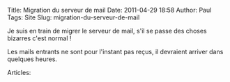 Title: Migration du serveur de mail
Date: 2011-04-29 18:58
Author: Paul
Tags: Site
Slug: migration-du-serveur-de-mail

Je suis en train de migrer le serveur de mail, s'il se passe des choses
bizarres c'est normal !  

Les mails entrants ne sont pour l'instant pas reçus, il devraient
arriver dans quelques heures.

Articles: 

